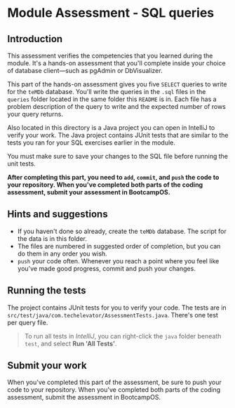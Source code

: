 # Module Assessment - SQL queries

## Introduction

This assessment verifies the competencies that you learned during the module. It's a hands-on assessment that you'll complete inside your choice of database client—such as pgAdmin or DbVisualizer.

This part of the hands-on assessment gives you five `SELECT` queries to write for the `teMDb` database. You'll write the queries in the `.sql` files in the `queries` folder located in the same folder this `README` is in. Each file has a problem description of the query to write and the expected number of rows your query returns.

Also located in this directory is a Java project you can open in IntelliJ to verify your work. The Java project contains JUnit tests that are similar to the tests you ran for your SQL exercises earlier in the module.

You must make sure to save your changes to the SQL file before running the unit tests.

**After completing this part, you need to `add`, `commit`, and `push` the code to your repository. When you've completed both parts of the coding assessment, submit your assessment in BootcampOS.**

## Hints and suggestions

* If you haven't done so already, create the `teMDb` database. The script for the data is in this folder.
* The files are numbered in suggested order of completion, but you can do them in any order you wish.
* `push` your code often. Whenever you reach a point where you feel like you've made good progress, commit and push your changes.

## Running the tests

The project contains JUnit tests for you to verify your code. The tests are in `src/test/java/com.techelevator/AssessmentTests.java`. There's one test per query file.

> To run all tests in _IntelliJ_, you can right-click the `java` folder beneath `test`, and select **Run 'All Tests'**.

## Submit your work

When you've completed this part of the assessment, be sure to push your code to your repository. When you've completed both parts of the coding assessment, submit the assessment in BootcampOS.
